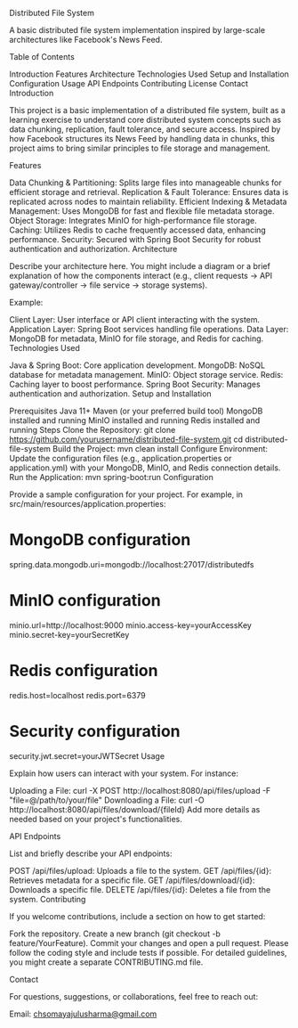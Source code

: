 Distributed File System

A basic distributed file system implementation inspired by large-scale architectures like Facebook's News Feed.

Table of Contents

Introduction
Features
Architecture
Technologies Used
Setup and Installation
Configuration
Usage
API Endpoints
Contributing
License
Contact
Introduction

This project is a basic implementation of a distributed file system, built as a learning exercise to understand core distributed system concepts such as data chunking, replication, fault tolerance, and secure access. Inspired by how Facebook structures its News Feed by handling data in chunks, this project aims to bring similar principles to file storage and management.

Features

Data Chunking & Partitioning: Splits large files into manageable chunks for efficient storage and retrieval.
Replication & Fault Tolerance: Ensures data is replicated across nodes to maintain reliability.
Efficient Indexing & Metadata Management: Uses MongoDB for fast and flexible file metadata storage.
Object Storage: Integrates MinIO for high-performance file storage.
Caching: Utilizes Redis to cache frequently accessed data, enhancing performance.
Security: Secured with Spring Boot Security for robust authentication and authorization.
Architecture

Describe your architecture here. You might include a diagram or a brief explanation of how the components interact (e.g., client requests → API gateway/controller → file service → storage systems).

Example:

Client Layer: User interface or API client interacting with the system.
Application Layer: Spring Boot services handling file operations.
Data Layer: MongoDB for metadata, MinIO for file storage, and Redis for caching.
Technologies Used

Java & Spring Boot: Core application development.
MongoDB: NoSQL database for metadata management.
MinIO: Object storage service.
Redis: Caching layer to boost performance.
Spring Boot Security: Manages authentication and authorization.
Setup and Installation

Prerequisites
Java 11+
Maven (or your preferred build tool)
MongoDB installed and running
MinIO installed and running
Redis installed and running
Steps
Clone the Repository:
git clone https://github.com/yourusername/distributed-file-system.git
cd distributed-file-system
Build the Project:
mvn clean install
Configure Environment:
Update the configuration files (e.g., application.properties or application.yml) with your MongoDB, MinIO, and Redis connection details.
Run the Application:
mvn spring-boot:run
Configuration

Provide a sample configuration for your project. For example, in src/main/resources/application.properties:

# MongoDB configuration
spring.data.mongodb.uri=mongodb://localhost:27017/distributedfs

# MinIO configuration
minio.url=http://localhost:9000
minio.access-key=yourAccessKey
minio.secret-key=yourSecretKey

# Redis configuration
redis.host=localhost
redis.port=6379

# Security configuration
security.jwt.secret=yourJWTSecret
Usage

Explain how users can interact with your system. For instance:

Uploading a File:
curl -X POST http://localhost:8080/api/files/upload -F "file=@/path/to/your/file"
Downloading a File:
curl -O http://localhost:8080/api/files/download/{fileId}
Add more details as needed based on your project's functionalities.

API Endpoints

List and briefly describe your API endpoints:

POST /api/files/upload: Uploads a file to the system.
GET /api/files/{id}: Retrieves metadata for a specific file.
GET /api/files/download/{id}: Downloads a specific file.
DELETE /api/files/{id}: Deletes a file from the system.
Contributing

If you welcome contributions, include a section on how to get started:

Fork the repository.
Create a new branch (git checkout -b feature/YourFeature).
Commit your changes and open a pull request.
Please follow the coding style and include tests if possible.
For detailed guidelines, you might create a separate CONTRIBUTING.md file.

Contact

For questions, suggestions, or collaborations, feel free to reach out:

Email: chsomayajulusharma@gmail.com
